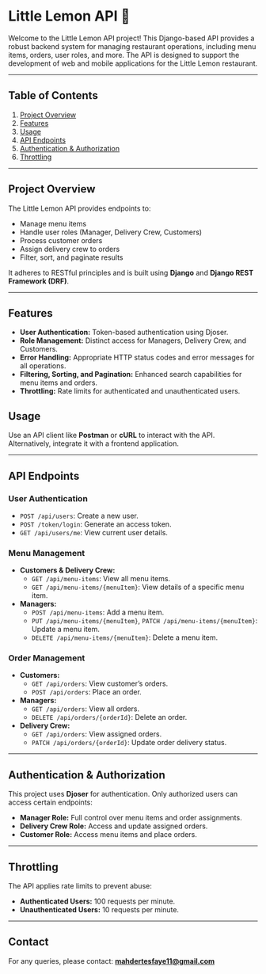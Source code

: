# Little Lemon API 🍋

Welcome to the Little Lemon API project! This Django-based API provides a robust backend system for managing restaurant operations, including menu items, orders, user roles, and more. The API is designed to support the development of web and mobile applications for the Little Lemon restaurant.

---

## Table of Contents
1. [Project Overview](#project-overview)
2. [Features](#features)
3. [Usage](#usage)
4. [API Endpoints](#api-endpoints)
5. [Authentication & Authorization](#authentication--authorization)
6. [Throttling](#throttling)


---

## Project Overview

The Little Lemon API provides endpoints to:
- Manage menu items
- Handle user roles (Manager, Delivery Crew, Customers)
- Process customer orders
- Assign delivery crew to orders
- Filter, sort, and paginate results

It adheres to RESTful principles and is built using **Django** and **Django REST Framework (DRF)**.

---

## Features
- **User Authentication:** Token-based authentication using Djoser.
- **Role Management:** Distinct access for Managers, Delivery Crew, and Customers.
- **Error Handling:** Appropriate HTTP status codes and error messages for all operations.
- **Filtering, Sorting, and Pagination:** Enhanced search capabilities for menu items and orders.
- **Throttling:** Rate limits for authenticated and unauthenticated users.



## Usage

Use an API client like **Postman** or **cURL** to interact with the API. Alternatively, integrate it with a frontend application.

---

## API Endpoints

### User Authentication
- `POST /api/users`: Create a new user.
- `POST /token/login`: Generate an access token.
- `GET /api/users/me`: View current user details.

### Menu Management
- **Customers & Delivery Crew:**
  - `GET /api/menu-items`: View all menu items.
  - `GET /api/menu-items/{menuItem}`: View details of a specific menu item.
- **Managers:**
  - `POST /api/menu-items`: Add a menu item.
  - `PUT /api/menu-items/{menuItem}`, `PATCH /api/menu-items/{menuItem}`: Update a menu item.
  - `DELETE /api/menu-items/{menuItem}`: Delete a menu item.

### Order Management
- **Customers:**
  - `GET /api/orders`: View customer’s orders.
  - `POST /api/orders`: Place an order.
- **Managers:**
  - `GET /api/orders`: View all orders.
  - `DELETE /api/orders/{orderId}`: Delete an order.
- **Delivery Crew:**
  - `GET /api/orders`: View assigned orders.
  - `PATCH /api/orders/{orderId}`: Update order delivery status.

---

## Authentication & Authorization

This project uses **Djoser** for authentication. Only authorized users can access certain endpoints:
- **Manager Role:** Full control over menu items and order assignments.
- **Delivery Crew Role:** Access and update assigned orders.
- **Customer Role:** Access menu items and place orders.

---

## Throttling

The API applies rate limits to prevent abuse:
- **Authenticated Users:** 100 requests per minute.
- **Unauthenticated Users:** 10 requests per minute.

---


## Contact

For any queries, please contact: **mahdertesfaye11@gmail.com**
